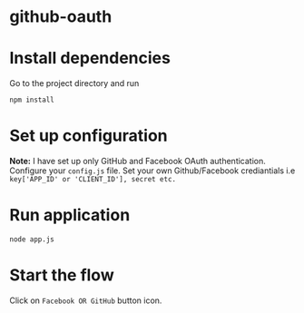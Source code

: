 # github-oauth

# Install dependencies
Go to the project directory and run 
```
npm install
```

# Set up configuration
**Note:** I have set up only GitHub and Facebook OAuth authentication.
Configure your `config.js` file. Set your own Github/Facebook crediantials i.e `key['APP_ID' or 'CLIENT_ID'], secret etc.`

# Run application
```
node app.js
```

# Start the flow
Click on `Facebook OR GitHub` button icon.
